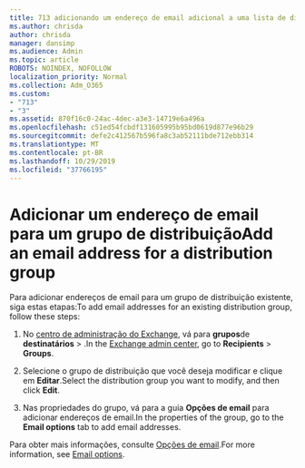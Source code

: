 ```yaml
---
title: 713 adicionando um endereço de email adicional a uma lista de distribuição
ms.author: chrisda
author: chrisda
manager: dansimp
ms.audience: Admin
ms.topic: article
ROBOTS: NOINDEX, NOFOLLOW
localization_priority: Normal
ms.collection: Adm_O365
ms.custom:
- "713"
- "3"
ms.assetid: 870f16c0-24ac-4dec-a3e3-14719e6a496a
ms.openlocfilehash: c51ed54fcbdf131605995b95bd0619d877e96b29
ms.sourcegitcommit: defe2c412567b596fa8c3ab52111bde712ebb314
ms.translationtype: MT
ms.contentlocale: pt-BR
ms.lasthandoff: 10/29/2019
ms.locfileid: "37766195"
---
```

# <a name="add-an-email-address-for-a-distribution-group"></a><span data-ttu-id="892ee-102">Adicionar um endereço de email para um grupo de distribuição</span><span class="sxs-lookup"><span data-stu-id="892ee-102">Add an email address for a distribution group</span></span>

<span data-ttu-id="892ee-103">Para adicionar endereços de email para um grupo de distribuição existente, siga estas etapas:</span><span class="sxs-lookup"><span data-stu-id="892ee-103">To add email addresses for an existing distribution group, follow these steps:</span></span>

1. <span data-ttu-id="892ee-104">No [centro de administração do Exchange](https://outlook.office365.com/ecp/), vá para **grupos**de **destinatários** \> .</span><span class="sxs-lookup"><span data-stu-id="892ee-104">In the [Exchange admin center](https://outlook.office365.com/ecp/), go to **Recipients** \> **Groups**.</span></span>

2. <span data-ttu-id="892ee-105">Selecione o grupo de distribuição que você deseja modificar e clique em **Editar**.</span><span class="sxs-lookup"><span data-stu-id="892ee-105">Select the distribution group you want to modify, and then click **Edit**.</span></span>

3. <span data-ttu-id="892ee-106">Nas propriedades do grupo, vá para a guia **Opções de email** para adicionar endereços de email.</span><span class="sxs-lookup"><span data-stu-id="892ee-106">In the properties of the group, go to the **Email options** tab to add email addresses.</span></span> 

<span data-ttu-id="892ee-107">Para obter mais informações, consulte [Opções de email](https://technet.microsoft.com/library/bb124513.aspx#emailoptions).</span><span class="sxs-lookup"><span data-stu-id="892ee-107">For more information, see [Email options](https://technet.microsoft.com/library/bb124513.aspx#emailoptions).</span></span>
